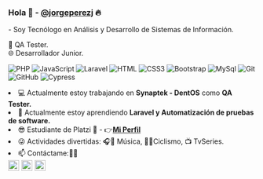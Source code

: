  <h3>
    Hola 👋 - <a href="https://github.com/jorgeperezj/">@jorgeperezj</a> 🔥
</h3>
<p>
    - Soy Tecnólogo en Análisis y Desarrollo de Sistemas de Información.
</p>

🐞 QA Tester.<br>
🌐 Desarrollador Junior.

![PHP](https://img.shields.io/badge/-php-black?style=flat-square&logo=php)
![JavaScript](https://img.shields.io/badge/-JavaScript-black?style=flat-square&logo=javascript)
![Laravel](https://img.shields.io/badge/-Laravel-black?style=flat-square&logo=Laravel)
![HTML](https://img.shields.io/badge/-HTML5-black?style=flat-square&logo=html5)
![CSS3](https://img.shields.io/badge/-CSS3-black?style=flat-square&logo=css3&logoColor=white)
![Bootstrap](https://img.shields.io/badge/-Bootstrap-black?style=flat-square&logo=bootstrap)
![MySql](https://img.shields.io/badge/-MySql-black?style=flat-square&logo=mysql)
![Git](https://img.shields.io/badge/-Git-black?style=flat-square&logo=git)
![GitHub](https://img.shields.io/badge/-GitHub-black?style=flat-square&logo=github)
![Cypress](https://img.shields.io/badge/-Cypress-black?style=flat-square&logo=cypress)

<li>💻 Actualmente estoy trabajando en <b>Synaptek - DentOS</b> como <b>QA Tester.</b></li>
<li>🌱 Actualmente estoy aprendiendo <b>Laravel y Automatización de pruebas de software.</b></li>
<li>😎 Estudiante de Platzi 💚 - 👉<a href="https://platzi.com/p/Jorgeperezj/"><b>Mi Perfil</b></a></li>
<li>😜 Actividades divertidas: 🎧🎻 Música, 🚴🏻Ciclismo, 📺 TvSeries.</li>
<li>📫 Contáctame:👀📌</li>
<div>
    <a href="https://www.linkedin.com/in/jorgeperezj/">
        <img align="left" style="margin-right:5px;" alt="Jorge's Linkedin" title="Linkedin" width="22px" src="https://cdn1.iconfinder.com/data/icons/logotypes/32/square-linkedin-256.png" />
    </a>
    <a href="https://github.com/jorgeperezj/">
	<img align="left" style="margin-right:5px;" alt="Jorge's GitHub" title="GitHub" width="22px" src="https://cdn1.iconfinder.com/data/icons/logotypes/32/github-256.png" />
    </a>
    <a href="mailto:jperezjimenez3@gmail.com">
	<img align="left" style="margin-right:5px;" alt="Jorge's Gmail" title="Gmail" width="22px" src="https://cdn1.iconfinder.com/data/icons/google-new-logos-1/32/gmail_new_logo-256.png" />
    </a>
</div>
